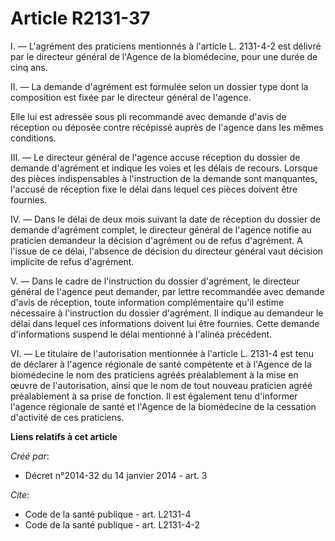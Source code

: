 # Article R2131-37

I. ― L'agrément des praticiens mentionnés à l'article L. 2131-4-2 est délivré par le directeur général de l'Agence de la
biomédecine, pour une durée de cinq ans. 

II. ― La demande d'agrément est formulée selon un dossier type dont la composition est fixée par le directeur général de
l'agence. 

Elle lui est adressée sous pli recommandé avec demande d'avis de réception ou déposée contre récépissé auprès de l'agence
dans les mêmes conditions. 

III. ― Le directeur général de l'agence accuse réception du dossier de demande d'agrément et indique les voies et les délais
de recours. Lorsque des pièces indispensables à l'instruction de la demande sont manquantes, l'accusé de réception fixe le
délai dans lequel ces pièces doivent être fournies. 

IV. ― Dans le délai de deux mois suivant la date de réception du dossier de demande d'agrément complet, le directeur général
de l'agence notifie au praticien demandeur la décision d'agrément ou de refus d'agrément. A l'issue de ce délai, l'absence de
décision du directeur général vaut décision implicite de refus d'agrément. 

V. ― Dans le cadre de l'instruction du dossier d'agrément, le directeur général de l'agence peut demander, par lettre
recommandée avec demande d'avis de réception, toute information complémentaire qu'il estime nécessaire à l'instruction du
dossier d'agrément. Il indique au demandeur le délai dans lequel ces informations doivent lui être fournies. Cette demande
d'informations suspend le délai mentionné à l'alinéa précédent. 

VI. ― Le titulaire de l'autorisation mentionnée à l'article L. 2131-4 est tenu de déclarer à l'agence régionale de santé
compétente et à l'Agence de la biomédecine le nom des praticiens agréés préalablement à la mise en œuvre de l'autorisation,
ainsi que le nom de tout nouveau praticien agréé préalablement à sa prise de fonction. Il est également tenu d'informer
l'agence régionale de santé et l'Agence de la biomédecine de la cessation d'activité de ces praticiens.

**Liens relatifs à cet article**

_Créé par_:

  - Décret n°2014-32 du 14 janvier 2014 - art. 3

_Cite_:

  - Code de la santé publique - art. L2131-4
  - Code de la santé publique - art. L2131-4-2
